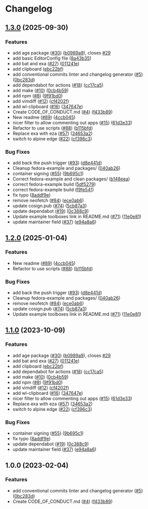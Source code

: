 # Changelog

## [1.3.0](https://github.com/tyiop794/devbox/compare/v1.2.0...v1.3.0) (2025-09-30)


### Features

* add age package ([#30](https://github.com/tyiop794/devbox/issues/30)) ([b0989a9](https://github.com/tyiop794/devbox/commit/b0989a9f791771999c105122b64cbf8687574650)), closes [#29](https://github.com/tyiop794/devbox/issues/29)
* add basic EditorConfig file ([8a43b35](https://github.com/tyiop794/devbox/commit/8a43b3568de65be0b4970a4a2d485cbf268567d9))
* add bat and exa ([#27](https://github.com/tyiop794/devbox/issues/27)) ([011241e](https://github.com/tyiop794/devbox/commit/011241e4ac1fdee5f3fbe8b8321e44ba8a0cb561))
* add clipboard ([ebc22bf](https://github.com/tyiop794/devbox/commit/ebc22bf72a10043ebec55c285dfe5274f1378cc5))
* add conventional commits linter and changelog generator ([#5](https://github.com/tyiop794/devbox/issues/5)) ([0bc283d](https://github.com/tyiop794/devbox/commit/0bc283d271878071ef50a413bab48f3bfc1ab312))
* add dependabot for actions ([#18](https://github.com/tyiop794/devbox/issues/18)) ([cc17ca5](https://github.com/tyiop794/devbox/commit/cc17ca5202c1777d5e64799b00cb235b72027e24))
* add make ([#10](https://github.com/tyiop794/devbox/issues/10)) ([0cb4b59](https://github.com/tyiop794/devbox/commit/0cb4b59cdd98c47d2f6bfa21f801b99b045d5e40))
* add npm ([#8](https://github.com/tyiop794/devbox/issues/8)) ([9f91bd0](https://github.com/tyiop794/devbox/commit/9f91bd09272617c7b9203014222353265dc24947))
* add vimdiff ([#12](https://github.com/tyiop794/devbox/issues/12)) ([cf4202f](https://github.com/tyiop794/devbox/commit/cf4202f76752561d9b926c81933342a119e8a258))
* add wl-clipboard ([#16](https://github.com/tyiop794/devbox/issues/16)) ([347647e](https://github.com/tyiop794/devbox/commit/347647ea7f9f7bdb3b42d2a565df866f027a7ade))
* Create CODE_OF_CONDUCT.md ([#4](https://github.com/tyiop794/devbox/issues/4)) ([f433b89](https://github.com/tyiop794/devbox/commit/f433b89a1ed125c6c0a251c1eec60525cfe35820))
* New readme ([#89](https://github.com/tyiop794/devbox/issues/89)) ([4ccb045](https://github.com/tyiop794/devbox/commit/4ccb045c84e3de6ed2d3ca3fd97f08c4818f942e))
* nicer filter to allow commenting out apps ([#15](https://github.com/tyiop794/devbox/issues/15)) ([61d3e33](https://github.com/tyiop794/devbox/commit/61d3e330beb9c2a8bd557ef3872aa6595c76b1b2))
* Refactor to use scripts ([#88](https://github.com/tyiop794/devbox/issues/88)) ([b115bfd](https://github.com/tyiop794/devbox/commit/b115bfd1d21886124b60493009bb8a1e8da62413))
* Replace exa with eza ([#57](https://github.com/tyiop794/devbox/issues/57)) ([34653a2](https://github.com/tyiop794/devbox/commit/34653a2dde5b4e1cf895a2d65fc9168e064fa224))
* switch to alpine edge ([#22](https://github.com/tyiop794/devbox/issues/22)) ([cf396c3](https://github.com/tyiop794/devbox/commit/cf396c369ae8d8bb052df9b0c39d392f61b909ba))


### Bug Fixes

* add back the push trigger ([#93](https://github.com/tyiop794/devbox/issues/93)) ([d8e441d](https://github.com/tyiop794/devbox/commit/d8e441d157517bf80eb8f5c72bdf8a025c440bc5))
* Cleanup fedora-example and packages/ ([040ab26](https://github.com/tyiop794/devbox/commit/040ab262f71a586088a227583b22ca1c259ab907))
* container signing ([#55](https://github.com/tyiop794/devbox/issues/55)) ([9b695c1](https://github.com/tyiop794/devbox/commit/9b695c1a21a94e7b6a40f5175408b8fc650e9413))
* Correct fedora-example and clean packages/ ([b148eea](https://github.com/tyiop794/devbox/commit/b148eea6d158e2c663a72cf274a180eee91b2c8a))
* correct fedora-example build ([5df5279](https://github.com/tyiop794/devbox/commit/5df52797c8d62b1d37c1b12d0637b0fc221731f2))
* correct fedora-example build ([f9fe541](https://github.com/tyiop794/devbox/commit/f9fe541f82bdfda5509f7b8c1d5a782e283c3b50))
* fix typo ([8addf9e](https://github.com/tyiop794/devbox/commit/8addf9e4499a83b2b9b591e9808470f3e3f6a46e))
* remove neofetch ([#84](https://github.com/tyiop794/devbox/issues/84)) ([ece0ab6](https://github.com/tyiop794/devbox/commit/ece0ab62a72200683246a9b184d87f7def6872a5))
* update cosign.pub ([#74](https://github.com/tyiop794/devbox/issues/74)) ([5cb87a3](https://github.com/tyiop794/devbox/commit/5cb87a3843be43ba5999c44006df83a09386ac59))
* update dependabot ([#19](https://github.com/tyiop794/devbox/issues/19)) ([0c388c9](https://github.com/tyiop794/devbox/commit/0c388c958985cdc7d3c2d3de5d6d58de09472edf))
* Update example toolboxes link in README.md ([#71](https://github.com/tyiop794/devbox/issues/71)) ([11e0e81](https://github.com/tyiop794/devbox/commit/11e0e81e3357638fa675dc6bbf06ab5443076c24))
* update maintainer field ([#37](https://github.com/tyiop794/devbox/issues/37)) ([e94a8a6](https://github.com/tyiop794/devbox/commit/e94a8a69c34f5692514ebcc8c3ac21e2f33aa947))

## [1.2.0](https://github.com/ublue-os/boxkit/compare/v1.1.0...v1.2.0) (2025-01-04)


### Features

* New readme ([#89](https://github.com/ublue-os/boxkit/issues/89)) ([4ccb045](https://github.com/ublue-os/boxkit/commit/4ccb045c84e3de6ed2d3ca3fd97f08c4818f942e))
* Refactor to use scripts ([#88](https://github.com/ublue-os/boxkit/issues/88)) ([b115bfd](https://github.com/ublue-os/boxkit/commit/b115bfd1d21886124b60493009bb8a1e8da62413))


### Bug Fixes

* add back the push trigger ([#93](https://github.com/ublue-os/boxkit/issues/93)) ([d8e441d](https://github.com/ublue-os/boxkit/commit/d8e441d157517bf80eb8f5c72bdf8a025c440bc5))
* Cleanup fedora-example and packages/ ([040ab26](https://github.com/ublue-os/boxkit/commit/040ab262f71a586088a227583b22ca1c259ab907))
* remove neofetch ([#84](https://github.com/ublue-os/boxkit/issues/84)) ([ece0ab6](https://github.com/ublue-os/boxkit/commit/ece0ab62a72200683246a9b184d87f7def6872a5))
* update cosign.pub ([#74](https://github.com/ublue-os/boxkit/issues/74)) ([5cb87a3](https://github.com/ublue-os/boxkit/commit/5cb87a3843be43ba5999c44006df83a09386ac59))
* Update example toolboxes link in README.md ([#71](https://github.com/ublue-os/boxkit/issues/71)) ([11e0e81](https://github.com/ublue-os/boxkit/commit/11e0e81e3357638fa675dc6bbf06ab5443076c24))

## [1.1.0](https://github.com/ublue-os/boxkit/compare/v1.0.0...v1.1.0) (2023-10-09)


### Features

* add age package ([#30](https://github.com/ublue-os/boxkit/issues/30)) ([b0989a9](https://github.com/ublue-os/boxkit/commit/b0989a9f791771999c105122b64cbf8687574650)), closes [#29](https://github.com/ublue-os/boxkit/issues/29)
* add bat and exa ([#27](https://github.com/ublue-os/boxkit/issues/27)) ([011241e](https://github.com/ublue-os/boxkit/commit/011241e4ac1fdee5f3fbe8b8321e44ba8a0cb561))
* add clipboard ([ebc22bf](https://github.com/ublue-os/boxkit/commit/ebc22bf72a10043ebec55c285dfe5274f1378cc5))
* add dependabot for actions ([#18](https://github.com/ublue-os/boxkit/issues/18)) ([cc17ca5](https://github.com/ublue-os/boxkit/commit/cc17ca5202c1777d5e64799b00cb235b72027e24))
* add make ([#10](https://github.com/ublue-os/boxkit/issues/10)) ([0cb4b59](https://github.com/ublue-os/boxkit/commit/0cb4b59cdd98c47d2f6bfa21f801b99b045d5e40))
* add npm ([#8](https://github.com/ublue-os/boxkit/issues/8)) ([9f91bd0](https://github.com/ublue-os/boxkit/commit/9f91bd09272617c7b9203014222353265dc24947))
* add vimdiff ([#12](https://github.com/ublue-os/boxkit/issues/12)) ([cf4202f](https://github.com/ublue-os/boxkit/commit/cf4202f76752561d9b926c81933342a119e8a258))
* add wl-clipboard ([#16](https://github.com/ublue-os/boxkit/issues/16)) ([347647e](https://github.com/ublue-os/boxkit/commit/347647ea7f9f7bdb3b42d2a565df866f027a7ade))
* nicer filter to allow commenting out apps ([#15](https://github.com/ublue-os/boxkit/issues/15)) ([61d3e33](https://github.com/ublue-os/boxkit/commit/61d3e330beb9c2a8bd557ef3872aa6595c76b1b2))
* Replace exa with eza ([#57](https://github.com/ublue-os/boxkit/issues/57)) ([34653a2](https://github.com/ublue-os/boxkit/commit/34653a2dde5b4e1cf895a2d65fc9168e064fa224))
* switch to alpine edge ([#22](https://github.com/ublue-os/boxkit/issues/22)) ([cf396c3](https://github.com/ublue-os/boxkit/commit/cf396c369ae8d8bb052df9b0c39d392f61b909ba))


### Bug Fixes

* container signing ([#55](https://github.com/ublue-os/boxkit/issues/55)) ([9b695c1](https://github.com/ublue-os/boxkit/commit/9b695c1a21a94e7b6a40f5175408b8fc650e9413))
* fix typo ([8addf9e](https://github.com/ublue-os/boxkit/commit/8addf9e4499a83b2b9b591e9808470f3e3f6a46e))
* update dependabot ([#19](https://github.com/ublue-os/boxkit/issues/19)) ([0c388c9](https://github.com/ublue-os/boxkit/commit/0c388c958985cdc7d3c2d3de5d6d58de09472edf))
* update maintainer field ([#37](https://github.com/ublue-os/boxkit/issues/37)) ([e94a8a6](https://github.com/ublue-os/boxkit/commit/e94a8a69c34f5692514ebcc8c3ac21e2f33aa947))

## 1.0.0 (2023-02-04)


### Features

* add conventional commits linter and changelog generator ([#5](https://github.com/ublue-os/boxkit/issues/5)) ([0bc283d](https://github.com/ublue-os/boxkit/commit/0bc283d271878071ef50a413bab48f3bfc1ab312))
* Create CODE_OF_CONDUCT.md ([#4](https://github.com/ublue-os/boxkit/issues/4)) ([f433b89](https://github.com/ublue-os/boxkit/commit/f433b89a1ed125c6c0a251c1eec60525cfe35820))
